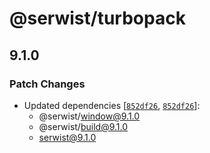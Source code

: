 # @serwist/turbopack

## 9.1.0

### Patch Changes

- Updated dependencies [[`852df26`](https://github.com/serwist/serwist/commit/852df2609f700d28de6433e0cb6669ade13c5b95), [`852df26`](https://github.com/serwist/serwist/commit/852df2609f700d28de6433e0cb6669ade13c5b95)]:
  - @serwist/window@9.1.0
  - @serwist/build@9.1.0
  - serwist@9.1.0
